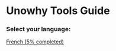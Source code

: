 # Unowhy Tools Guide
### Select your language:  
[French (5% completed)](https://github.com/STY1001/Unowhy-Tools/blob/master/GUIDE-FR.md)
